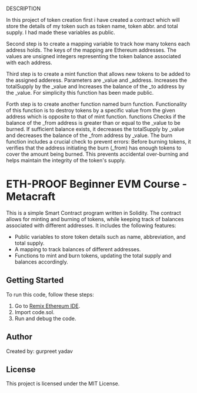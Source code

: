 DESCRIPTION

In this project of token creation first i have created a contract which will store the details of my token such as token name, token abbr. and total supply. I had made these variables as public.

Second step is to create a mapping variable to track how many tokens each address holds. The keys of the mapping are Ethereum addresses. The values are unsigned integers representing the token balance associated with each address.

Third step is to create a mint function that allows new tokens to be added to the assigned adderess. Parameters are _value and _address. Increases the totalSupply by the _value and Increases the balance of the _to address by the _value. For simplicity this function has been made public.

Forth step is to create another function named burn function. Functionality of this function is to destroy tokens by a specific value from the given address which is opposite to that of mint function. functions Checks if the balance of the _from address is greater than or equal to the _value to be burned. If sufficient balance exists, it decreases the totalSupply by _value and decreases the balance of the _from address by _value. The burn function includes a crucial check to prevent errors: Before burning tokens, it verifies that the address initiating the burn (_from) has enough tokens to cover the amount being burned. This prevents accidental over-burning and helps maintain the integrity of the token's supply.


# ETH-PROOF Beginner EVM Course - Metacraft

This is a simple Smart Contract program written in Solidity. The contract allows for minting and burning of tokens, while keeping track of balances associated with different addresses. It includes the following features:

- Public variables to store token details such as name, abbreviation, and total supply.
- A mapping to track balances of different addresses.
- Functions to mint and burn tokens, updating the total supply and balances accordingly.

## Getting Started

To run this code, follow these steps:

1. Go to [Remix Ethereum IDE](https://remix.ethereum.org).
2. Import code.sol.
3. Run and debug the code.

## Author

Created by: gurpreet yadav

## License

This project is licensed under the MIT License.
